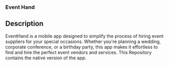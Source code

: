 ### Event Hand

## Description

EventHand is a mobile app designed to simplify the process of hiring event suppliers for your special occasions. Whether you're planning a wedding, corporate conference, or a birthday party, this app makes it effortless to find and hire the perfect event vendors and services. This Repository contains the native version of the app.
